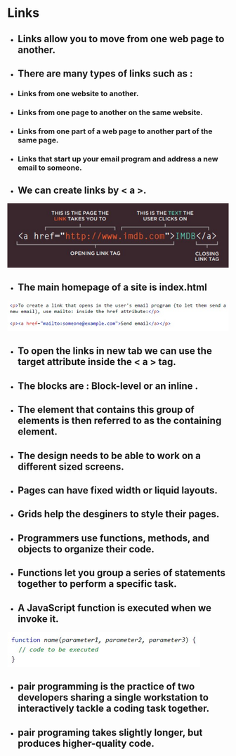 # Links
- ## Links allow you to move from one web page to another.
- ## There are many types of links such as :
 - ### Links from one website to another.
 - ### Links from one page to another on the same website.
 - ### Links from one part of a web page to another part of the same page.
 - ### Links that start up your email program and address a new email to someone.
- ## We can create links by < a >.
![links](imgs/link.jpg)
- ## The main homepage of a site is index.html

![mail](imgs/mail.jpg)

- ## To open the links in new tab we can use the target attribute inside the < a > tag.
- ## The blocks are : Block-level or an inline .
- ## The element that contains this group of elements is then referred to as the containing element.
- ## The design needs to be able to work on a different sized screens.
- ## Pages can have fixed width or liquid layouts.
- ## Grids help the desginers to style their pages.
- ## Programmers use functions, methods, and objects to organize their code.
- ## Functions let you group a series of statements together to perform a specific task.
- ## A JavaScript function is executed when we invoke it.
![Functions](imgs/funcSyn..jpg)

- ## pair programming is the practice of two developers sharing a single workstation to interactively tackle a coding task together. 
- ## pair programing takes slightly longer, but produces higher-quality code.


